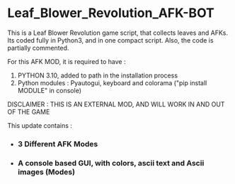 # Leaf_Blower_Revolution_AFK-BOT
This is a Leaf Blower Revolution game script, that collects leaves and AFKs. Its coded fully in Python3, and in one compact script. Also, the code is partially commented.

For this AFK MOD, it is required to have : <ol> 
<li> PYTHON 3.10, added to path in the installation process </li>
<li> Python modules : Pyautogui, keyboard and colorama ("pip install MODULE" in console)
</ol>

DISCLAIMER : THIS IS AN EXTERNAL MOD, AND WILL WORK IN AND OUT OF THE GAME

This update contains : 
<ul> 
<li> <h3> 3 Different AFK Modes </h3> </li>
<li> <h3> A console based GUI, with colors, ascii text and Ascii images (Modes) </h3> </li>
</ul>

